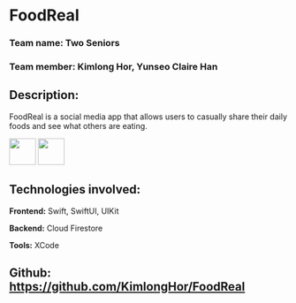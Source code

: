 # FoodReal
### Team name: Two Seniors
### Team member: Kimlong Hor, Yunseo Claire Han

## Description:
FoodReal is a social media app that allows users to casually share their daily foods and see what others are eating.

<img src="https://github.com/KimlongHor/FoodReal/assets/57244943/a02708a5-6ef9-41f0-822a-09fd652e8963" width="48">
<img src="https://github.com/KimlongHor/FoodReal/assets/57244943/969a08f4-2e06-469e-8a4d-cbef060ede2c" width="48">

## Technologies involved:
**Frontend:** Swift, SwiftUI, UIKit

**Backend:** Cloud Firestore

**Tools:** XCode

## Github: https://github.com/KimlongHor/FoodReal
